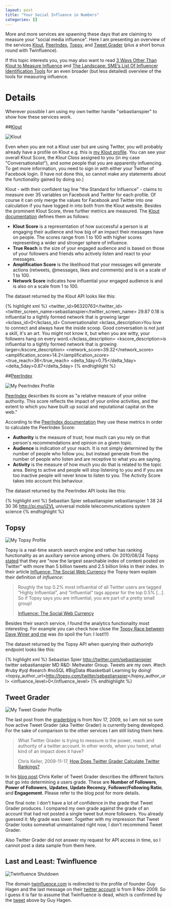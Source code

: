 ```yaml
---
layout: post
title: "Your Social Influence in Numbers"
categories: []
---
```


More and more services are spawning these days that are claiming to measure your "social media influence". Here I am presenting an overview of the services [Klout][klout], [PeerIndex][peerindex], [Topsy][topsy], and [Tweet Grader][tweetgrader] (plus a short bonus round with Twinfluence).

If this topic interests you, you may also want to read [3 Ways Other Than Klout to Measure Influence](http://oneforty.com/blog/klout-alternatives/) and [The Landscape: SME’s List Of Influencer Identification Tools](http://www.socialmediaexplorer.com/online-public-relations/influencer-identification-tools/) for an even broader (but less detailed) overview of the tools for measuring influence.



# Details

Wherever possible I am using my own twitter handle "sebastianspier" to show how these services work.

##[Klout][klout]

![Klout](http://f.cl.ly/items/3P153H292g08100N0G1N/sebastianspier_klout.png "My Klout Profile")

Even when you are not a Klout user but are using Twitter, you will probably already have a profile on Klout e.g. this is [my Klout profile][]. You can see your overall Klout Score, the *Klout Class* assigned to you (in my case "Conversationalist"), and some people that you are apparently influencing. To get more information, you need to sign in with either your Twitter of Facebook login. (I have not done this, so cannot make any statements about the functionality gained by doing so.) 

Klout - with their confident tag line "the Standard for Influence" - claims to measure over 35 variables on Facebook and Twitter for each profile. Of course it can only merge the values for Facebook and Twitter into one calculation if you have logged in into both from the Klout website. Besides the prominent Klout Score, three further metrics are measured. The [Klout documentation][klout_documentation] defines them as follows:

* **Klout Score** is a representation of how successful a person is at engaging their audience and how big of an impact their messages have on people. The scores range from 1 to 100 with higher scores representing a wider and stronger sphere of influence.
* **True Reach** is the size of your engaged audience and is based on those of your followers and friends who actively listen and react to your messages.
* **Amplification Score** is the likelihood that your messages will generate actions (retweets, @messages, likes and comments) and is on a scale of 1 to 100.
* **Network Score** indicates how influential your engaged audience is and is also on a scale from 1 to 100. 

The dataset returned by the Klout API looks like this:

{% highlight xml %}
<klout>
    <twitter_id>96320763</twitter_id>
    <twitter_screen_name>sebastianspier</twitter_screen_name>
    <score>
        <kscore>29.87</kscore>
        <slope>0.18</slope>
        <description>is influential to a tightly formed network that is growing larger</description>
        <kclass_id>0</kclass_id>
        <kclass>Conversationalist</kclass>
        <kclass_description>You love to connect and always have the inside scoop. Good conversation is not just a skill, it's an art. You might not know it, but when you are witty, your followers hang on every word.</kclass_description>
        <kscore_description>is influential to a tightly formed network that is growing larger</kscore_description>
        <network_score>39.32</network_score>
        <amplification_score>14.2</amplification_score>
        <true_reach>36</true_reach>
        <delta_1day>0.75</delta_1day>
        <delta_5day>0.87</delta_5day>
    </score>
</klout>
{% endhighlight %}



##[PeerIndex][peerindex]

![My PeerIndex Profile](http://f.cl.ly/items/3P153H292g08100N0G1N/sebastianspier_peerindex.png "My PeerIndex Profile")

[PeerIndex][peerindex] describes its score as "a relative measure of your online authority. This score reflects the impact of your online activities, and the extent to which you have built up social and reputational capital on the web."

According to the [PeerIndex documentation][] they use these metrics in order to calculate the PeerIndex Score:

* **Authority** is the measure of trust; how much can you rely on that person's recommendations and opinion on a given topic.
* **Audience** is indication of your reach. It is not simply determined by the number of people who follow you, but instead generate from the number of people who listen and are receptive to what you are saying.
* **Activity**  is the measure of how much you do that is related to the topic area. Being to active and people will stop listening to you and if you are too inactive people will never know to listen to you. The Activity Score takes into account this behaviour.

The dataset returned by the PeerIndex API looks like this:

{% highlight xml %}
<peerindex>
    <name>Sebastian Spier</name>
    <twitter>sebastianspier</twitter>
    <slug>sebastianspier</slug>
    <known>1</known>
    <authority>38</authority>
    <activity>24</activity>
    <audience>30</audience>
    <peerindex>36</peerindex>
    <url>http://pi.mu/i2VL</url>
    <topics>universal mobile telecommunications system</topics>
    <topics>science</topics>
</peerindex>
{% endhighlight %}


## Topsy

![My Topsy Profile](http://f.cl.ly/items/3P153H292g08100N0G1N/sebastianspier_topsy.png)

Topsy is a real-time search search engine and rather has ranking functionality as an auxiliary service among others. On 2010/08/24 Topsy [stated][topsy_v2] that they are "now the largest searchable index of content posted on Twitter" with more than 5 billion tweets and 2.5 billion links in their index. In their article [Influence: The Social Web Currency][topsy_influence] the Topsy team explain their definition of *influence*:

> Roughly the top 0.2% most influential of all Twitter users are tagged “Highly Influential”, and “Influential” tags appear for the top 0.5% [...]. So if Topsy says you are influential, you are part of a pretty small group!
>
> [Influence: The Social Web Currency][topsy_influence]

Besides their search service, I found the analytics functionality most interesting. For example you can check how close the [Topsy Race between Dave Winer and me](http://analytics.topsy.com/?q=%40sebastianspier%2C%40davewiner) was (to spoil the fun: I lost!!!)

[topsy_v2]: http://corp.topsy.com/2010/08/24/topsy-deploys-v2-platform-to-index-100-billion-status-updates/
[topsy_influence]: http://corp.topsy.com/about/influence/

The dataset returned by the Topsy API when querying their *authorinfo* endpoint looks like this:

{% highlight xml %}
<topsy>
    <name>Sebastian Spier</name>
    <url>http://twitter.com/sebastianspier</url>
    <type>twitter</type>
    <nick>sebastianspier</nick>
    <description>MD R&amp;D: Meltwater Group. Tweets are my own.&#xd;
#tech #ruby #yql #search #noSQL #BigData #basketball &#xd;
Learning by doing!</description>
    <topsy_author_url>http://topsy.com/twitter/sebastianspier</topsy_author_url>
    <influence_level>0</influence_level>
</topsy>
{% endhighlight %}


## Tweet Grader

![My Tweet Grader Profile](http://f.cl.ly/items/3P153H292g08100N0G1N/sebastianspier_tweetgrader.png)

The last post from the [graderblog](http://graderblog.grader.com) is from Nov 17, 2009, so I am not so sure how active Tweet Grader (aka Twitter Grader) is currently being developed. For the sake of comparison to the other services I am still listing them here. 

> What Twitter Grader is trying to measure is the power, reach and authority of a twitter account. In other words, when you tweet, what kind of an impact does it have?
> 
> Chris Keller, 2009-11-17, [How Does Twitter Grader Calculate Twitter Rankings?][tweetgrader_ranking]

In his [blog post][tweetgrader_ranking] Chris Keller of Tweet Grader describes the different factors that go into determining a users grade. These are **Number of Followers**, **Power of Followers**, **Updates**, **Update Recency**, **Follower/Following Ratio**, and **Engagement**. Please refer to the blog post for more details.

One final note: I don't have a lot of confidence in the grade that Tweet Grader produces. I compared my own grade against the grade of an account that had not posted a single tweet but more followers. You already guessed it: My grade was lower. Together with my impression that Tweet Grader looks somewhat unmaintained right now, I don't recommend Tweet Grader.

Also Twitter Grader did not answer my request for API access in time, so I cannot post a data sample from them here.

## Last and Least: Twinfluence

![Twinfluence Shutdown](http://f.cl.ly/items/2P2B3r3O3U2u1I2V3B1p/twinfluence_shutdown.png)

The domain [twinfluence.com](http://twinfluence.com) is redirected to the profile of founder Guy Hagen and the last message on their [twitter account](https://twitter.com/#!/twinfluence) is from 9 Nov 2009. So I guess it is fair to assume that Twinfluence is dead, which is confirmed by the [tweet](https://twitter.com/#!/GuyHagen/status/62887711761117185) above by Guy Hagen.




[klout]: http://klout.com
[klout_documentation]: http://corp.klout.com/kscore
[my Klout profile]: http://klout.com/sebastianspier

[peerindex]: http://www.peerindex.net
[PeerIndex documentation]: http://www.peerindex.net/help/scores

[topsy]: http://topsy.com

[tweetgrader]: http://tweet.grader.com
[tweetgrader_ranking]: http://graderblog.grader.com/twitter-grader-api/bid/19046/How-Does-Twitter-Grader-Calculate-Twitter-Rankings
